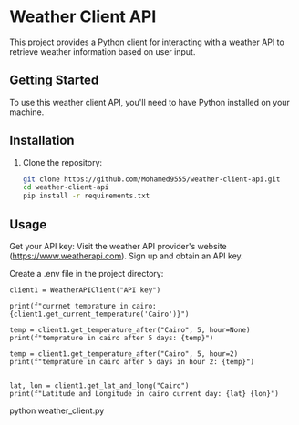 # Weather Client API

This project provides a Python client for interacting with a weather API to retrieve weather information based on user input.

## Getting Started

To use this weather client API, you'll need to have Python installed on your machine.

## Installation

1. Clone the repository:

   ```bash
   git clone https://github.com/Mohamed9555/weather-client-api.git
   cd weather-client-api
   pip install -r requirements.txt

## Usage

Get your API key:
  Visit the weather API provider's website (https://www.weatherapi.com).
  Sign up and obtain an API key.
  
Create a .env file in the project directory: 

    client1 = WeatherAPIClient("API key")
    
    print(f"currnet temprature in cairo: {client1.get_current_temperature('Cairo')}")
  
    temp = client1.get_temperature_after("Cairo", 5, hour=None)
    print(f"temprature in cairo after 5 days: {temp}")
    
    temp = client1.get_temperature_after("Cairo", 5, hour=2)
    print(f"temprature in cairo after 5 days in hour 2: {temp}")
    
    
    lat, lon = client1.get_lat_and_long("Cairo")
    print(f"Latitude and Longitude in cairo current day: {lat} {lon}")

  python weather_client.py



